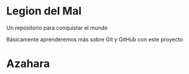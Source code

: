 # Legion del Mal
Un repositorio para conquistar el mundo

Básicamente aprenderemos más sobre Git y GitHub con este proyecto

# Azahara